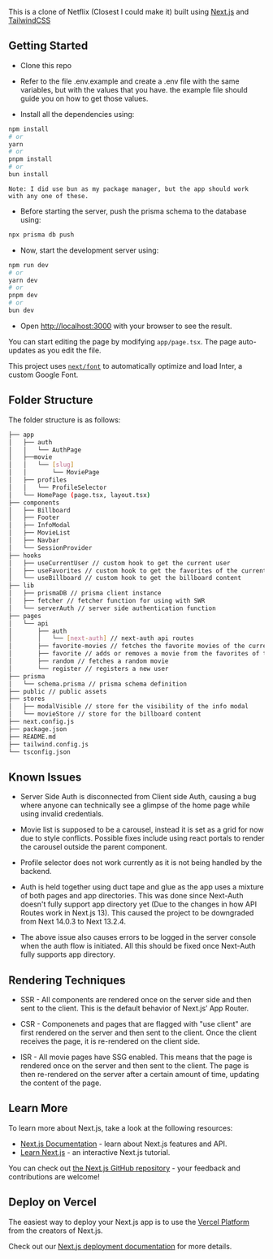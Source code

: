 This is a clone of Netflix (Closest I could make it) built using [Next.js](https://nextjs.org/) and [TailwindCSS](https://tailwindcss.com/)

## Getting Started

- Clone this repo

- Refer to the file .env.example and create a .env file with the same variables, but with the values that you have. the example file should guide you on how to get those values.

- Install all the dependencies using:

```bash
npm install
# or
yarn
# or
pnpm install
# or
bun install
```

`Note: I did use bun as my package manager, but the app should work with any one of these.`

- Before starting the server, push the prisma schema to the database using:

```bash
npx prisma db push
```

- Now, start the development server using:

```bash
npm run dev
# or
yarn dev
# or
pnpm dev
# or
bun dev
```

- Open [http://localhost:3000](http://localhost:3000) with your browser to see the result.

You can start editing the page by modifying `app/page.tsx`. The page auto-updates as you edit the file.

This project uses [`next/font`](https://nextjs.org/docs/basic-features/font-optimization) to automatically optimize and load Inter, a custom Google Font.

## Folder Structure

The folder structure is as follows:

```bash
├── app
│   ├── auth
│   │   └── AuthPage
│   ├──movie
│   │   └── [slug]
│   │       └── MoviePage 
│   ├── profiles
│   │   └── ProfileSelector
│   └── HomePage (page.tsx, layout.tsx)
├── components
│   ├── Billboard
│   ├── Footer
│   ├── InfoModal
│   ├── MovieList
│   ├── Navbar
│   └── SessionProvider
├── hooks
│   ├── useCurrentUser // custom hook to get the current user
│   ├── useFavorites // custom hook to get the favorites of the current user
│   └── useBillboard // custom hook to get the billboard content
├── lib
│   ├── prismaDB // prisma client instance
│   ├── fetcher // fetcher function for using with SWR
│   └── serverAuth // server side authentication function
├── pages
│   └── api
│       ├── auth
│       │   └── [next-auth] // next-auth api routes
│       ├── favorite-movies // fetches the favorite movies of the current user
│       ├── favorite // adds or removes a movie from the favorites of the current user
│       ├── random // fetches a random movie
│       └── register // registers a new user
├── prisma
│   └── schema.prisma // prisma schema definition
├── public // public assets
├── stores
│   ├── modalVisible // store for the visibility of the info modal
│   └── movieStore // store for the billboard content
├── next.config.js
├── package.json
├── README.md 
├── tailwind.config.js
└── tsconfig.json
```

## Known Issues

- Server Side Auth is disconnected from Client side Auth, causing a bug where anyone can technically see a glimpse of the home page while using invalid credentials.

- Movie list is supposed to be a carousel, instead it is set as a grid for now due to style conflicts. Possible fixes include using react portals to render the carousel outside the parent component.

- Profile selector does not work currently as it is not being handled by the backend.

- Auth is held together using duct tape and glue as the app uses a mixture of both pages and app directories. This was done since Next-Auth doesn't fully support app directory yet (Due to the changes in how API Routes work in Next.js 13). This caused the project to be downgraded from Next 14.0.3 to Next 13.2.4.

- The above issue also causes errors to be logged in the server console when the auth flow is initiated. All this should be fixed once Next-Auth fully supports app directory.

## Rendering Techniques

- SSR - All components are rendered once on the server side and then sent to the client. This is the default behavior of Next.js’ App Router.

- CSR - Componenets and pages that are flagged with "use client" are first rendered on the server and then sent to the client. Once the client receives the page, it is re-rendered on the client side.

- ISR - All movie pages have SSG enabled. This means that the page is rendered once on the server and then sent to the client. The page is then re-rendered on the server after a certain amount of time, updating the content of the page.

## Learn More

To learn more about Next.js, take a look at the following resources:

- [Next.js Documentation](https://nextjs.org/docs) - learn about Next.js features and API.
- [Learn Next.js](https://nextjs.org/learn) - an interactive Next.js tutorial.

You can check out [the Next.js GitHub repository](https://github.com/vercel/next.js/) - your feedback and contributions are welcome!

## Deploy on Vercel

The easiest way to deploy your Next.js app is to use the [Vercel Platform](https://vercel.com/new?utm_medium=default-template&filter=next.js&utm_source=create-next-app&utm_campaign=create-next-app-readme) from the creators of Next.js.

Check out our [Next.js deployment documentation](https://nextjs.org/docs/deployment) for more details.
